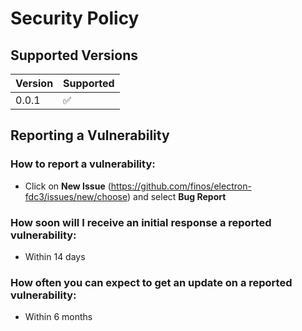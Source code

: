 # Security Policy

## Supported Versions

| Version | Supported          |
| ------- | ------------------ |
| 0.0.1   | :white_check_mark: |

## Reporting a Vulnerability

### How to report a vulnerability: 
* Click on **New Issue** (https://github.com/finos/electron-fdc3/issues/new/choose) and select **Bug Report**

### How soon will I receive an initial response a reported vulnerability:
* Within 14 days

### How often you can expect to get an update on a reported vulnerability: 
* Within 6 months
